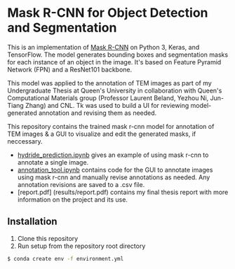 # Mask R-CNN for Object Detection and Segmentation

This is an implementation of [Mask R-CNN](https://arxiv.org/abs/1703.06870) on Python 3, Keras, and TensorFlow. The model generates bounding boxes and segmentation masks for each instance of an object in the image. It's based on Feature Pyramid Network (FPN) and a ResNet101 backbone. 

This model was applied to the annotation of TEM images as part of my Undergraduate Thesis at Queen's University in collaboration with Queen's Computational Materials group (Professor Laurent Beland, Yezhou Ni, Jun-Tiang Zhang) and CNL. Tk was used to build a UI for reviewing model-generated annotation and revising them as needed.

This repository contains the trained mask r-cnn model for annotation of TEM images & a GUI to visualize and edit the generated masks, if neccessary. 

* [hydride_prediction.ipynb](model/hydride_prediction.ipynb) gives an example of using mask r-cnn to annotate a single image. 
* [annotation_tool.ipynb](annotation_tool.ipynb) contains code for the GUI to annotate images using mask r-cnn and manually revise annotations as needed. Any annotation revisions are saved to a .csv file.
* [report.pdf] (results/report.pdf) contains my final thesis report with more information on the project and its use.

## Installation
1. Clone this repository
2. Run setup from the repository root directory
```bash
$ conda create env -f environment.yml
```
